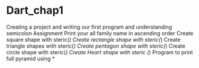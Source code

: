 # Dart_chap1
Creating a project and writing our first program and understanding semicolon
Assignment 
Print your all family name in ascending order 
Create square shape with steric(*) 
Create rectangle shape with steric(*)
Create triangle shapes with  steric(*)
Create pentagon shape with steric(*)
Create circle shape with  steric(*)
Create Heart shape with steric (*)
Program to print full pyramid using *

